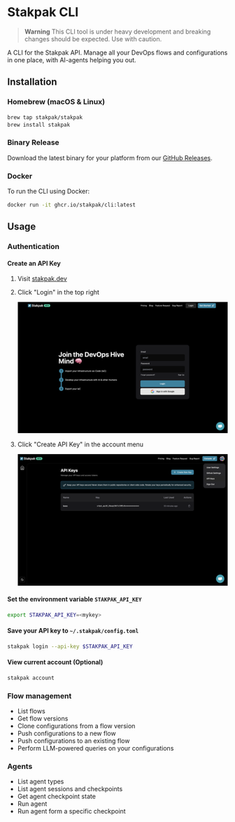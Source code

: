 # Stakpak CLI

> **Warning**
> This CLI tool is under heavy development and breaking changes should be expected. Use with caution.

A CLI for the Stakpak API. Manage all your DevOps flows and configurations in one place, with AI-agents helping you out.

## Installation

### Homebrew (macOS & Linux)

```bash
brew tap stakpak/stakpak
brew install stakpak
```

### Binary Release

Download the latest binary for your platform from our [GitHub Releases](https://github.com/stakpak/cli/releases).

### Docker

To run the CLI using Docker:

```bash
docker run -it ghcr.io/stakpak/cli:latest
```

## Usage

### Authentication

#### Create an API Key

1. Visit [stakpak.dev](https://stakpak.dev)
2. Click "Login" in the top right

   <img src="assets/login.png" width="800">

3. Click "Create API Key" in the account menu

   <img src="assets/apikeys.png" width="800">

#### Set the environment variable `STAKPAK_API_KEY`

```bash
export STAKPAK_API_KEY=<mykey>
```

#### Save your API key to `~/.stakpak/config.toml`

```bash
stakpak login --api-key $STAKPAK_API_KEY
```

#### View current account (Optional)

```bash
stakpak account
```

### Flow management

- List flows
- Get flow versions
- Clone configurations from a flow version
- Push configurations to a new flow
- Push configurations to an existing flow
- Perform LLM-powered queries on your configurations

### Agents

- List agent types
- List agent sessions and checkpoints
- Get agent checkpoint state
- Run agent
- Run agent form a specific checkpoint
